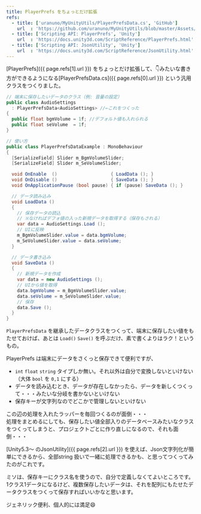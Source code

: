 ```yaml
---
title: PlayerPrefs をちょっとだけ拡張
refs:
  - title: ['uranuno/MyUnityUtils/PlayerPrefsData.cs', 'GitHub']
    url  : 'https://github.com/uranuno/MyUnityUtils/blob/master/Assets/Utils/PlayerPrefsData.cs'
  - title: ['Scripting API: PlayerPrefs', 'Unity']
    url  : 'https://docs.unity3d.com/ScriptReference/PlayerPrefs.html'
  - title: ['Scripting API: JsonUtility', 'Unity']
    url  : 'https://docs.unity3d.com/ScriptReference/JsonUtility.html'
---
```


[PlayerPrefs]({{ page.refs[1].url }}) をちょっとだけ拡張して、:point_down:みたいな書き方ができるようになる[PlayerPrefsData.cs]({{ page.refs[0].url }}) という汎用クラスをつくりました。  

```csharp
// 端末に保存したいデータのクラス（例: 音量の設定）
public class AudioSettings
  : PlayerPrefsData<AudioSettings> //←これをつくった
{
  public float bgmVolume = 1f; //デフォルト値も入れられる
  public float seVolume  = 1f;
}

// 使い方
public class PlayerPrefsDataExample : MonoBehaviour
{
  [SerializeField] Slider m_BgmVolumeSlider;
  [SerializeField] Slider m_SeVolumeSlider;

  void OnEnable  ()                    { LoadData (); }
  void OnDisable ()                    { SaveData (); }
  void OnApplicationPause (bool pause) { if (pause) SaveData (); }

  // データ読み込み
  void LoadData ()
  {
    // 保存データの読込
    // ※なければデフォ値の入った新規データを取得する（保存もされる）
    var data = AudioSettings.Load ();
    // UIに反映
    m_BgmVolumeSlider.value = data.bgmVolume;
    m_SeVolumeSlider.value = data.seVolume;
  }

  // データ書き込み
  void SaveData ()
  {
    // 新規データを作成
    var data = new AudioSettings ();
    // UIから値を取得
    data.bgmVolume = m_BgmVolumeSlider.value;
    data.seVolume = m_SeVolumeSlider.value;
    // 保存
    data.Save ();
  }
}
```

`PlayerPrefsData` を継承したデータクラスをつくって、端末に保存したい値をもたせておけば、あとは `Load()` `Save()` を呼ぶだけ、素で書くよりはラク！というもの。

<!-- more -->

PlayerPrefs は端末にデータをさくっと保存できて便利ですが、

* `int` `float` `string` タイプしか無い。それ以外は自分で変換しないといけない（大体 `bool` を `0,1` にする）
* データを読み込むとき、データが存在しなかったら、データを新しくつくって・・・みたいな分岐を書かないといけない
* 保存キーが文字列なのでどこかで管理しないといけない

この辺の処理を入れたラッパーを毎回つくるのが面倒・・・  
処理をまとめるにしても、保存したい値全部入りのデータベースみたいなクラスをつくってしまうと、プロジェクトごとに作り直しになるので、それも面倒・・・

[Unity5.3〜 のJsonUtility]({{ page.refs[2].url }}) を使えば、Json文字列化が簡単にできるから、全部string 扱いで一緒に処理できるかも、と思ってつくってみたのがこれです。

ミソは、保存キーにクラス名を使うので、自分で定義しなくてよいところです。  
1クラス1データになるけど、複数保存したいデータは、それを配列にもたせたデータクラスをつくって保存すればいいかなと思います。

ジェネリック便利、個人的には満足:smile:
